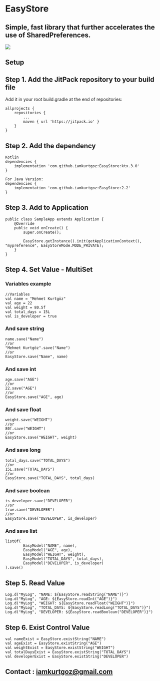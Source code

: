 # EasyStore
## Simple, fast library that further accelerates the use of SharedPreferences.

[![](https://jitpack.io/v/iamkurtgoz/EasyStore.svg)](https://jitpack.io/#iamkurtgoz/EasyStore)

## Setup
## Step 1. Add the JitPack repository to your build file
Add it in your root build.gradle at the end of repositories:
```
allprojects {
    repositories {
        ...
        maven { url 'https://jitpack.io' }
    }
}
```
## Step 2. Add the dependency
```
Kotlin
dependencies {
    implementation 'com.github.iamkurtgoz:EasyStore:ktx.3.0'
}

For Java Version:
dependencies {
    implementation 'com.github.iamkurtgoz:EasyStore:2.2'
}
```
## Step 3. Add to Application
```
public class SampleApp extends Application {
    @Override
    public void onCreate() {
        super.onCreate();

        EasyStore.getInstance().init(getApplicationContext(), "mypreference", EasyStoreMode.MODE_PRIVATE);
    }
}
```
## Step 4. Set Value - MultiSet
### Variables example
```
//Variables
val name = "Mehmet Kurtgöz"
val age = 22
val weight = 80.5f
val total_days = 15L
val is_developer = true
```
### And save string
```
name.save("Name")
//or
"Mehmet Kurtgöz".save("Name")
//or
EasyStore.save("Name", name)
```
### And save int
```
age.save("AGE")
//or
22.save("AGE")
//or
EasyStore.save("AGE", age)
```
### And save float
```
weight.save("WEIGHT")
//or
80f.save("WEIGHT")
//or
EasyStore.save("WEIGHT", weight)
```
### And save long
```
total_days.save("TOTAL_DAYS")
//or
15L.save("TOTAL_DAYS")
//or
EasyStore.save("TOTAL_DAYS", total_days)
```
### And save boolean
```
is_developer.save("DEVELOPER")
//or
true.save("DEVELOPER")
//or
EasyStore.save("DEVELOPER", is_developer)
```
### And save list
```
listOf(
        EasyModel("NAME", name),
        EasyModel("AGE", age),
        EasyModel("WEIGHT", weight),
        EasyModel("TOTAL_DAYS", total_days),
        EasyModel("DEVELOPER", is_developer)
).save()
```

## Step 5. Read Value
```
Log.d("MyLog", "NAME: ${EasyStore.readString("NAME")}")
Log.d("MyLog", "AGE: ${EasyStore.readInt("AGE")}")
Log.d("MyLog", "WEIGHT: ${EasyStore.readFloat("WEIGHT")}")
Log.d("MyLog", "TOTAL_DAYS: ${EasyStore.readLong("TOTAL_DAYS")}")
Log.d("MyLog", "DEVELOPER: ${EasyStore.readBoolean("DEVELOPER")}")
```

## Step 6. Exist Control Value
```
val nameExist = EasyStore.existString("NAME")
val ageExist = EasyStore.existString("AGE")
val weightExist = EasyStore.existString("WEIGHT")
val totalDaysExist = EasyStore.existString("TOTAL_DAYS")
val developerExist = EasyStore.existString("DEVELOPER")
```
## Contact : iamkurtgoz@gmail.com

